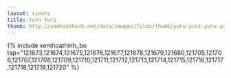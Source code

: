 ```yaml
---
layout: sieutv
title: Yuru Yuri
thumb: http://xemhoathinh.net/data/images/films/thumb/yuru-yuri-yuru-yuri-2012.jpg
---
```

{% include xemhoathinh_bo tap="121673,121674,121675,121676,121677,121678,121679,121680,121705,121706,121707,121708,121709,121710,121711,121712,121713,121714,121715,121716,121717,121718,121719,121720" %} 

